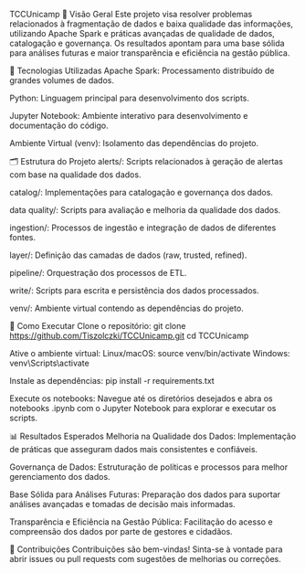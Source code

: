 TCCUnicamp
📌 Visão Geral
Este projeto visa resolver problemas relacionados à fragmentação de dados e baixa qualidade das informações, utilizando Apache Spark e práticas avançadas de qualidade de dados, catalogação e governança. Os resultados apontam para uma base sólida para análises futuras e maior transparência e eficiência na gestão pública.

🧰 Tecnologias Utilizadas
Apache Spark: Processamento distribuído de grandes volumes de dados.

Python: Linguagem principal para desenvolvimento dos scripts.

Jupyter Notebook: Ambiente interativo para desenvolvimento e documentação do código.

Ambiente Virtual (venv): Isolamento das dependências do projeto.

🗂️ Estrutura do Projeto
alerts/: Scripts relacionados à geração de alertas com base na qualidade dos dados.

catalog/: Implementações para catalogação e governança dos dados.

data quality/: Scripts para avaliação e melhoria da qualidade dos dados.

ingestion/: Processos de ingestão e integração de dados de diferentes fontes.

layer/: Definição das camadas de dados (raw, trusted, refined).

pipeline/: Orquestração dos processos de ETL.

write/: Scripts para escrita e persistência dos dados processados.

venv/: Ambiente virtual contendo as dependências do projeto.

🚀 Como Executar
Clone o repositório:
git clone https://github.com/Tiszolczki/TCCUnicamp.git
cd TCCUnicamp

Ative o ambiente virtual:
Linux/macOS:
source venv/bin/activate
Windows:
venv\Scripts\activate

Instale as dependências:
pip install -r requirements.txt

Execute os notebooks:
Navegue até os diretórios desejados e abra os notebooks .ipynb com o Jupyter Notebook para explorar e executar os scripts.

📊 Resultados Esperados
Melhoria na Qualidade dos Dados: Implementação de práticas que asseguram dados mais consistentes e confiáveis.

Governança de Dados: Estruturação de políticas e processos para melhor gerenciamento dos dados.

Base Sólida para Análises Futuras: Preparação dos dados para suportar análises avançadas e tomadas de decisão mais informadas.

Transparência e Eficiência na Gestão Pública: Facilitação do acesso e compreensão dos dados por parte de gestores e cidadãos.

👥 Contribuições
Contribuições são bem-vindas! Sinta-se à vontade para abrir issues ou pull requests com sugestões de melhorias ou correções.

